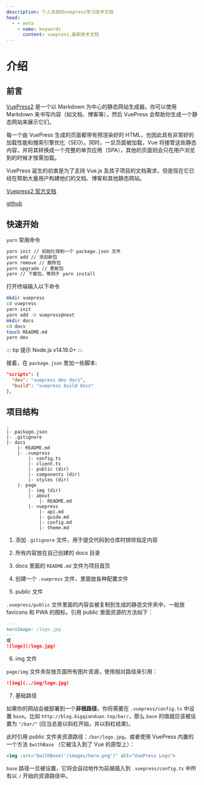 ```yaml
---
description: 个人总结的vuepress学习技术文档
head:
  - - meta
    - name: keywords
      content: vuepress,最新技术文档
---
```


# 介绍

## 前言

[VuePress2](https://v2.vuepress.vuejs.org/zh/guide/) 是一个以 Markdown 为中心的静态网站生成器。你可以使用 Markdown 来书写内容（如文档、博客等），然后 VuePress 会帮助你生成一个静态网站来展示它们。

每一个由 VuePress 生成的页面都带有预渲染好的 HTML，也因此具有非常好的加载性能和搜索引擎优化（SEO）。同时，一旦页面被加载，Vue 将接管这些静态内容，并将其转换成一个完整的单页应用（SPA），其他的页面则会只在用户浏览到的时候才按需加载。

VuePress 诞生的初衷是为了支持 Vue.js 及其子项目的文档需求，但是现在它已经在帮助大量用户构建他们的文档、博客和其他静态网站。

[Vuepress2 官方文档](https://v2.vuepress.vuejs.org/zh/guide)

[github](https://github.com/vuepress/vuepress-next)

## 快速开始

`yarn` 常用命令

```bash
yarn init // 初始化得到一个 package.json 文件
yarn add // 添加新包
yarn remove // 删除包
yarn upgrade // 更新包
yarn // 下载包，等同于 yarn install
```

打开终端输入以下命令

```bash
mkdir vuepress
cd vuepress
yarn init
yarn add -D vuepress@next
mkdir docs
cd docs
touch README.md
yarn dev
```

::: tip 提示
Node.js v14.18.0+
:::

接着，在 `package.json` 里加一些脚本:

``` json
"scripts": {
  "dev": "vuepress dev docs",
  "build": "vuepress build docs"
},
```

## 项目结构

```
.
|- package.json
|- .gitignore
|- docs
    |- README.md
    |- .vuepress
        |- config.ts
        |- client.ts
        |- public (dir)
        |- components (dir)
        |- styles (dir)
    |- page
        |- img (dir)
        |- about
            |- README.md
        |- vuepress
            |- api.md
            |- guide.md
            |- config.md
            |- theme.md
```

1. 添加 `.gitignore` 文件，用于提交代码到仓库时排除指定内容

2. 所有内容放在自己创建的 docs 目录

3. docs 里面的 `README.md` 文件为项目首页

4. 创建一个 `.vuepress` 文件，里面放各种配置文件

5. public 文件

`.vuepress/public` 文件里面的内容会被复制到生成的静态文件夹中，一般放 favicons 和 PWA 的图标。引用 public 里面资源的方法如下：

``` md
---
heroImage: /logo.jpg
---
或
![logo](/logo.jpg)
```

6. img 文件

`page/img` 文件夹存放页面所有图片资源，使用相对路径来引用：

``` md
![img](../img/logo.jpg)
```

7. 基础路径

如果你的网站会被部署到一个**非根路径**，你将需要在 `.vuepress/config.ts` 中设置 `base`。比如 `http://blog.bigqianduan.top/bar/`，那么 `base` 的值就应该被设置为 `"/bar/"` (应当总是以斜杠开始，并以斜杠结束)。

此时引用 public 文件夹资源路径：`/bar/logo.jpg`。或者使用 VuePress 内置的一个方法 `$withBase` （它被注入到了 Vue 的原型上）：

``` md
<img :src="$withBase('/images/hero.png')" alt="VuePress Logo">
```

`base` 路径一旦被设置，它将会自动地作为前缀插入到 `.vuepress/config.ts` 中所有以 `/` 开始的资源路径中。
